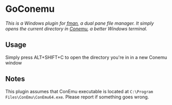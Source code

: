 # GoConemu

_This is a Windows plugin for [fman](https://fman.io/), a dual pane file manager. It simply opens the current directory in 
[Conemu](https://conemu.github.io/), a better Windows terminal._

## Usage

Simply press ALT+SHIFT+C to open the directory you're in in a new Conemu window

## Notes

This plugin assumes that ConEmu executable is located at `C:\Program Files\ConEmu\ConEmu64.exe`. Please 
report if something goes wrong.
